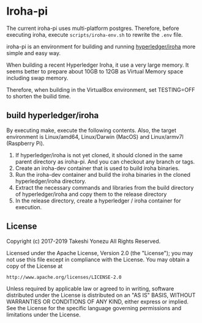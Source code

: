 # Iroha-pi

The current iroha-pi uses multi-platform postgres. Therefore, before executing iroha, execute `scripts/iroha-env.sh` to rewrite the `.env` file.

iroha-pi is an environment for building and running [hyperledger/iroha](https://github.com/hyperledger/iroha.git) more simple and easy way.

When building a recent Hyperledger Iroha, it use a very large memory. It seems better to prepare about 10GB to 12GB as Virtual Memory space including swap memory.

Therefore, when building in the VirtualBox environment, set TESTING=OFF to shorten the builid time.

## build hyperledger/iroha

By executing make, execute the following contents. Also, the target environment is Linux/amd64, Linux/Darwin (MacOS) and Linux/armv7l (Raspberry Pi).

1. If hyperledger/iroha is not yet cloned, it should cloned in the same parent directory as iroha-pi. And you can checkout any branch or tags.
1. Create an iroha-dev container that is used to build iroha binaries.
1. Run the iroha-dev container and build the iroha binaries in the cloned hyperledger/iroha directory.
1. Extract the necessary commands and libraries from the build directory of hyperledger/iroha and copy them to the release directory
1. In the release directory, create a hyperledger / iroha container for execution.

## License

Copyright (c) 2017-2019 Takeshi Yonezu
All Rights Reserved.

Licensed under the Apache License, Version 2.0 (the "License");
you may not use this file except in compliance with the License.
You may obtain a copy of the License at

    http://www.apache.org/licenses/LICENSE-2.0

Unless required by applicable law or agreed to in writing, software
distributed under the License is distributed on an "AS IS" BASIS,
WITHOUT WARRANTIES OR CONDITIONS OF ANY KIND, either express or implied.
See the License for the specific language governing permissions and
limitations under the License.


